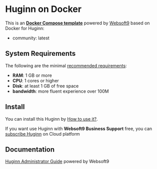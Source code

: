 # Huginn on Docker  

This is an **[Docker Compose template](https://github.com/Websoft9/docker-library)** powered by [Websoft9](https://www.websoft9.com) based on Docker for Huginn:


 - community:  latest


## System Requirements

The following are the minimal [recommended requirements](https://github.com/huginn/huginn):

* **RAM**: 1 GB or more
* **CPU**: 1 cores or higher
* **Disk**: at least 1 GB of free space
* **bandwidth**: more fluent experience over 100M  

## Install

You can install this Huginn by [How to use it?](https://github.com/Websoft9/docker-library#how-to-use-it).   

If you want use Huginn with **Websoft9 Business Support** free, you can [subscribe Huginn](https://www.websoft9.com/apps) on Cloud platform

## Documentation

[Huginn Administrator Guide](https://support.websoft9.com/docs/huginn) powered by Websoft9